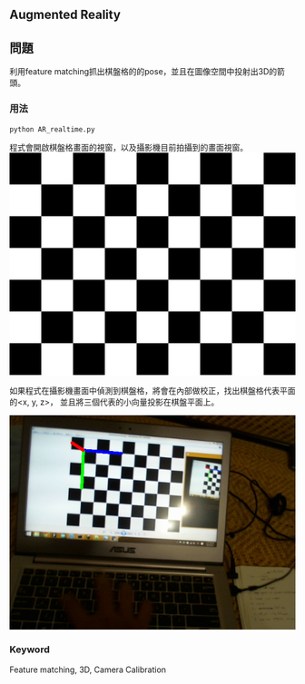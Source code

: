 ## Augmented Reality

## 問題
利用feature matching抓出棋盤格的的pose，並且在圖像空間中投射出3D的箭頭。

### 用法

```
python AR_realtime.py
```

程式會開啟棋盤格畫面的視窗，以及攝影機目前拍攝到的畫面視窗。
![chessboard](chessboard.jpg)

如果程式在攝影機畫面中偵測到棋盤格，將會在內部做校正，找出棋盤格代表平面的<x, y, z>，
並且將三個代表的小向量投影在棋盤平面上。

![results](result.png)

### Keyword

Feature matching, 3D, Camera Calibration



